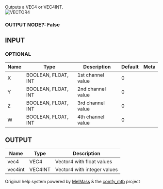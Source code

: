   
Outputs a VEC4 or VEC4INT.  
![VECTOR4](https://raw.githubusercontent.com/Amorano/Jovimetrix-examples/master/node/VECTOR4/VECTOR4.png)
### OUTPUT NODE?: False
INPUT
-----
### OPTIONAL
| Name | Type | Description | Default | Meta |
| --- | --- | --- | --- | --- |
| X | BOOLEAN, FLOAT, INT | 1st channel value | 0 |  |
| Y | BOOLEAN, FLOAT, INT | 2nd channel value | 0 |  |
| Z | BOOLEAN, FLOAT, INT | 3rd channel value | 0 |  |
| W | BOOLEAN, FLOAT, INT | 4th channel value | 0 |  |
OUTPUT
------
| Name | Type | Description |
| --- | --- | --- |
| vec4 | VEC4 | Vector4 with float values |
| vec4int | VEC4INT | Vector4 with integer values |
Original help system powered by [MelMass](https://github.com/melMass) & the [comfy\_mtb](https://github.com/melMass/comfy_mtb) project